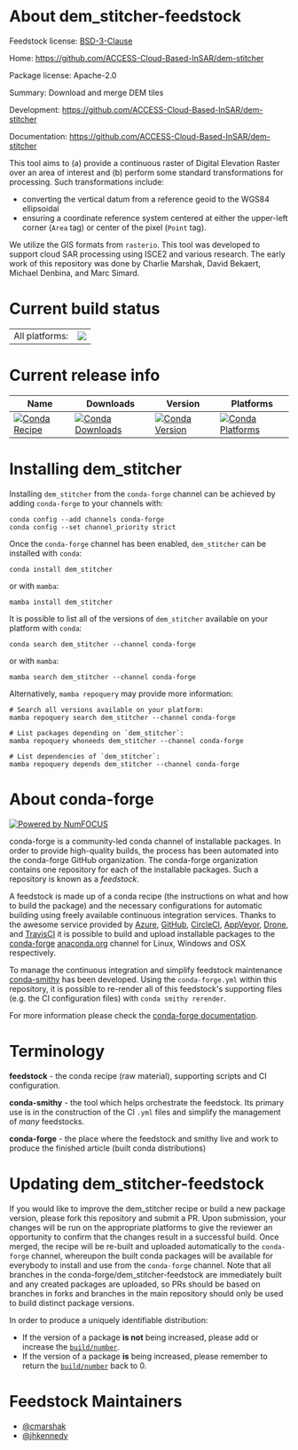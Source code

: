 About dem_stitcher-feedstock
============================

Feedstock license: [BSD-3-Clause](https://github.com/conda-forge/dem_stitcher-feedstock/blob/main/LICENSE.txt)

Home: https://github.com/ACCESS-Cloud-Based-InSAR/dem-stitcher

Package license: Apache-2.0

Summary: Download and merge DEM tiles

Development: https://github.com/ACCESS-Cloud-Based-InSAR/dem-stitcher

Documentation: https://github.com/ACCESS-Cloud-Based-InSAR/dem-stitcher

This tool aims to (a) provide a continuous raster of Digital Elevation Raster over an area of interest and (b) perform some standard transformations for processing. Such transformations include:
  + converting the vertical datum from a reference geoid to the WGS84 ellipsoidal
  + ensuring a coordinate reference system centered at either the upper-left corner (`Area` tag) or center of the pixel (`Point` tag).

We utilize the GIS formats from `rasterio`. This tool was developed to support cloud SAR processing using ISCE2 and various research. The early work of this repository was done by Charlie Marshak, David Bekaert, Michael Denbina, and Marc Simard.


Current build status
====================


<table><tr><td>All platforms:</td>
    <td>
      <a href="https://dev.azure.com/conda-forge/feedstock-builds/_build/latest?definitionId=16751&branchName=main">
        <img src="https://dev.azure.com/conda-forge/feedstock-builds/_apis/build/status/dem_stitcher-feedstock?branchName=main">
      </a>
    </td>
  </tr>
</table>

Current release info
====================

| Name | Downloads | Version | Platforms |
| --- | --- | --- | --- |
| [![Conda Recipe](https://img.shields.io/badge/recipe-dem_stitcher-green.svg)](https://anaconda.org/conda-forge/dem_stitcher) | [![Conda Downloads](https://img.shields.io/conda/dn/conda-forge/dem_stitcher.svg)](https://anaconda.org/conda-forge/dem_stitcher) | [![Conda Version](https://img.shields.io/conda/vn/conda-forge/dem_stitcher.svg)](https://anaconda.org/conda-forge/dem_stitcher) | [![Conda Platforms](https://img.shields.io/conda/pn/conda-forge/dem_stitcher.svg)](https://anaconda.org/conda-forge/dem_stitcher) |

Installing dem_stitcher
=======================

Installing `dem_stitcher` from the `conda-forge` channel can be achieved by adding `conda-forge` to your channels with:

```
conda config --add channels conda-forge
conda config --set channel_priority strict
```

Once the `conda-forge` channel has been enabled, `dem_stitcher` can be installed with `conda`:

```
conda install dem_stitcher
```

or with `mamba`:

```
mamba install dem_stitcher
```

It is possible to list all of the versions of `dem_stitcher` available on your platform with `conda`:

```
conda search dem_stitcher --channel conda-forge
```

or with `mamba`:

```
mamba search dem_stitcher --channel conda-forge
```

Alternatively, `mamba repoquery` may provide more information:

```
# Search all versions available on your platform:
mamba repoquery search dem_stitcher --channel conda-forge

# List packages depending on `dem_stitcher`:
mamba repoquery whoneeds dem_stitcher --channel conda-forge

# List dependencies of `dem_stitcher`:
mamba repoquery depends dem_stitcher --channel conda-forge
```


About conda-forge
=================

[![Powered by
NumFOCUS](https://img.shields.io/badge/powered%20by-NumFOCUS-orange.svg?style=flat&colorA=E1523D&colorB=007D8A)](https://numfocus.org)

conda-forge is a community-led conda channel of installable packages.
In order to provide high-quality builds, the process has been automated into the
conda-forge GitHub organization. The conda-forge organization contains one repository
for each of the installable packages. Such a repository is known as a *feedstock*.

A feedstock is made up of a conda recipe (the instructions on what and how to build
the package) and the necessary configurations for automatic building using freely
available continuous integration services. Thanks to the awesome service provided by
[Azure](https://azure.microsoft.com/en-us/services/devops/), [GitHub](https://github.com/),
[CircleCI](https://circleci.com/), [AppVeyor](https://www.appveyor.com/),
[Drone](https://cloud.drone.io/welcome), and [TravisCI](https://travis-ci.com/)
it is possible to build and upload installable packages to the
[conda-forge](https://anaconda.org/conda-forge) [anaconda.org](https://anaconda.org/)
channel for Linux, Windows and OSX respectively.

To manage the continuous integration and simplify feedstock maintenance
[conda-smithy](https://github.com/conda-forge/conda-smithy) has been developed.
Using the ``conda-forge.yml`` within this repository, it is possible to re-render all of
this feedstock's supporting files (e.g. the CI configuration files) with ``conda smithy rerender``.

For more information please check the [conda-forge documentation](https://conda-forge.org/docs/).

Terminology
===========

**feedstock** - the conda recipe (raw material), supporting scripts and CI configuration.

**conda-smithy** - the tool which helps orchestrate the feedstock.
                   Its primary use is in the construction of the CI ``.yml`` files
                   and simplify the management of *many* feedstocks.

**conda-forge** - the place where the feedstock and smithy live and work to
                  produce the finished article (built conda distributions)


Updating dem_stitcher-feedstock
===============================

If you would like to improve the dem_stitcher recipe or build a new
package version, please fork this repository and submit a PR. Upon submission,
your changes will be run on the appropriate platforms to give the reviewer an
opportunity to confirm that the changes result in a successful build. Once
merged, the recipe will be re-built and uploaded automatically to the
`conda-forge` channel, whereupon the built conda packages will be available for
everybody to install and use from the `conda-forge` channel.
Note that all branches in the conda-forge/dem_stitcher-feedstock are
immediately built and any created packages are uploaded, so PRs should be based
on branches in forks and branches in the main repository should only be used to
build distinct package versions.

In order to produce a uniquely identifiable distribution:
 * If the version of a package **is not** being increased, please add or increase
   the [``build/number``](https://docs.conda.io/projects/conda-build/en/latest/resources/define-metadata.html#build-number-and-string).
 * If the version of a package **is** being increased, please remember to return
   the [``build/number``](https://docs.conda.io/projects/conda-build/en/latest/resources/define-metadata.html#build-number-and-string)
   back to 0.

Feedstock Maintainers
=====================

* [@cmarshak](https://github.com/cmarshak/)
* [@jhkennedy](https://github.com/jhkennedy/)

